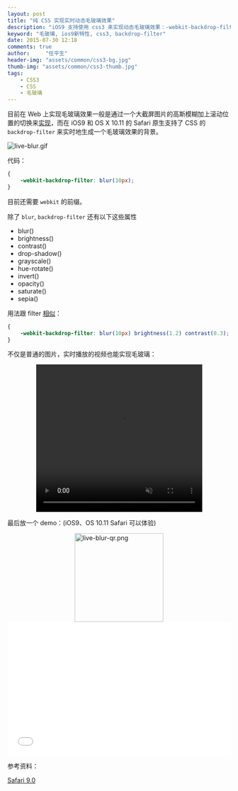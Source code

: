 ```yaml
---
layout: post
title: "纯 CSS 实现实时动态毛玻璃效果"
description: "iOS9 支持使用 css3 来实现动态毛玻璃效果：-webkit-backdrop-filter"
keyword: "毛玻璃, ios9新特性, css3, backdrop-filter"
date: 2015-07-30 12:18
comments: true
author:     "任平生"
header-img: "assets/common/css3-bg.jpg"
thumb-img: "assets/common/css3-thumb.jpg"
tags:
    - CSS3
    - CSS
    - 毛玻璃
---
```

目前在 Web 上实现毛玻璃效果一般是通过一个大截屏图片的高斯模糊加上滚动位置的切换来[实现](http://www.zhihu.com/question/30502281)，而在 iOS9 和 OS X 10.11 的 Safari 原生支持了 CSS 的 `backdrop-filter` 来实时地生成一个毛玻璃效果的背景。

<img src="http://note.rpsh.net/assets/2015/07/live-blur.gif" alt="live-blur.gif" />



代码：

```css
{
	-webkit-backdrop-filter: blur(10px);
}
```
目前还需要 `webkit` 的前缀。

除了 `blur`, `backdrop-filter` 还有以下这些属性
- blur()
- brightness()
- contrast()
- drop-shadow()
- grayscale()
- hue-rotate()
- invert()
- opacity()
- saturate()
- sepia()

用法跟 filter [相似](https://drafts.fxtf.org/filters/#typedef-filter-function-list)：

```css
{
	-webkit-backdrop-filter: blur(10px) brightness(1.2) contrast(0.3);
}
```
不仅是普通的图片，实时播放的视频也能实现毛玻璃：

<video muted style="margin:auto;display:block;" width="375" height="333" autoplay src="http://itltcdn.b0.upaiyun.com/demo/ios9-blur.mp4" loop ></video>

最后放一个 demo：(iOS9、OS 10.11 Safari 可以体验)

<img style="display:block;margin:auto;" src="http://note.rpsh.net/assets/2015/07/live-blur-qr.png" alt="live-blur-qr.png" width="200" height="200" />


<iframe height="301" scrolling="no" src="//codepen.io/rpsh/embed/OVaYQV/?height=301&amp;theme-id=0&amp;default-tab=result" frameborder="no" allowtransparency="true" allowfullscreen="true" style="width: 100%;"></iframe>


参考资料：

[Safari 9.0](https://developer.apple.com/library/mac/releasenotes/General/WhatsNewInSafari/Articles/Safari_9.html)
